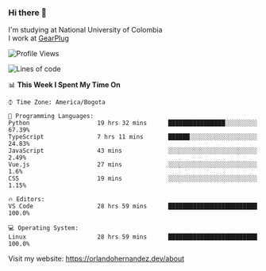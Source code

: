 ### Hi there 👋


<!--**AR4Z/AR4Z** is a ✨ _special_ ✨ repository because its `README.md` (this file) appears on your GitHub profile.

Here are some ideas to get you started:-->
I'm studying at National University of Colombia
<br>
I work at <a href="https://gearplug.io/en/">GearPlug</a>
<br>

<!--START_SECTION:waka-->
![Profile Views](http://img.shields.io/badge/Profile%20Views-10-blue)

![Lines of code](https://img.shields.io/badge/From%20Hello%20World%20I%27ve%20Written-22.2%20million%20lines%20of%20code-blue)

📊 **This Week I Spent My Time On** 

```text
⌚︎ Time Zone: America/Bogota

💬 Programming Languages: 
Python                   19 hrs 32 mins      ████████████████░░░░░░░░░   67.39% 
TypeScript               7 hrs 11 mins       ██████░░░░░░░░░░░░░░░░░░░   24.83% 
JavaScript               43 mins             ░░░░░░░░░░░░░░░░░░░░░░░░░   2.49% 
Vue.js                   27 mins             ░░░░░░░░░░░░░░░░░░░░░░░░░   1.6% 
CSS                      19 mins             ░░░░░░░░░░░░░░░░░░░░░░░░░   1.15%

🔥 Editors: 
VS Code                  28 hrs 59 mins      █████████████████████████   100.0%

💻 Operating System: 
Linux                    28 hrs 59 mins      █████████████████████████   100.0%

```


<!--END_SECTION:waka-->


Visit my website: https://orlandohernandez.dev/about

